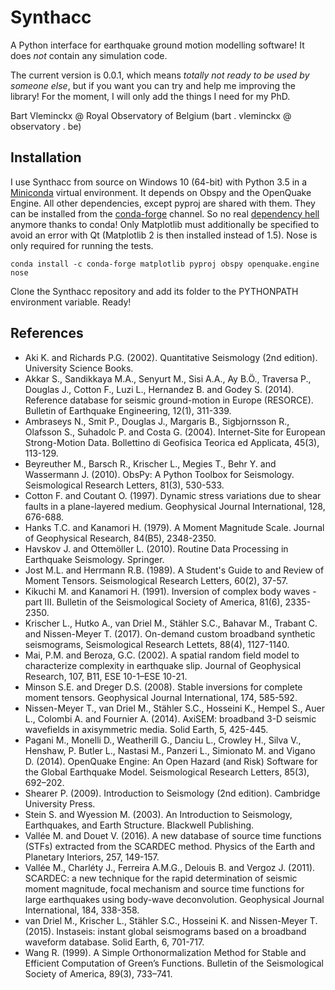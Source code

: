 # Synthacc
A Python interface for earthquake ground motion modelling software! It does *not* contain any simulation code.

The current version is 0.0.1, which means *totally not ready to be used by someone else*, but if you want you can try and help me improving the library! For the moment, I will only add the things I need for my PhD.

Bart Vleminckx @ Royal Observatory of Belgium (bart . vleminckx @ observatory . be)


## Installation
I use Synthacc from source on Windows 10 (64-bit) with Python 3.5 in a [Miniconda](http://conda.pydata.org/miniconda.html) virtual environment. It depends on Obspy and the OpenQuake Engine. All other dependencies, except pyproj are shared with them. They can be installed from the [conda-forge](https://conda-forge.org) channel. So no real [dependency hell](https://en.wikipedia.org/wiki/Dependency_hell) anymore thanks to conda! Only Matplotlib must additionally be specified to avoid an error with Qt (Matplotlib 2 is then installed instead of 1.5). Nose is only required for running the tests.

```
conda install -c conda-forge matplotlib pyproj obspy openquake.engine nose
```

Clone the Synthacc repository and add its folder to the PYTHONPATH environment variable. Ready!


## References
* Aki K. and Richards P.G. (2002). Quantitative Seismology (2nd edition). University Science Books.
* Akkar S., Sandikkaya M.A., Senyurt M., Sisi A.A., Ay B.Ö., Traversa P., Douglas J., Cotton F., Luzi L., Hernandez B. and Godey S. (2014). Reference database for seismic ground-motion in Europe (RESORCE). Bulletin of Earthquake Engineering, 12(1), 311-339.
* Ambraseys N., Smit P., Douglas J., Margaris B., Sigbjornsson R., Olafsson S., Suhadolc P. and Costa G. (2004). Internet-Site for European Strong-Motion Data. Bollettino di Geofisica Teorica ed Applicata, 45(3), 113-129.
* Beyreuther M., Barsch R., Krischer L., Megies T., Behr Y. and Wassermann J. (2010). ObsPy: A Python Toolbox for Seismology. Seismological Research Letters, 81(3), 530-533.
* Cotton F. and Coutant O. (1997). Dynamic stress variations due to shear faults in a plane-layered medium. Geophysical Journal International, 128, 676-688.
* Hanks T.C. and Kanamori H. (1979). A Moment Magnitude Scale. Journal of Geophysical Research, 84(B5), 2348-2350.
* Havskov J. and Ottemöller L. (2010). Routine Data Processing in Earthquake Seismology. Springer.
* Jost M.L. and Herrmann R.B. (1989). A Student's Guide to and Review of Moment Tensors. Seismological Research Letters, 60(2), 37-57.
* Kikuchi M. and Kanamori H. (1991). Inversion of complex body waves - part III. Bulletin of the Seismological Society of America, 81(6), 2335-2350.
* Krischer L., Hutko A., van Driel M., Stähler S.C., Bahavar M., Trabant C. and Nissen-Meyer T. (2017). On-demand custom broadband synthetic seismograms, Seismological Research Lettets, 88(4), 1127-1140.
* Mai, P.M. and Beroza, G.C. (2002). A spatial random field model to characterize complexity in earthquake slip. Journal of Geophysical Research, 107, B11, ESE 10-1–ESE 10-21.
* Minson S.E. and Dreger D.S. (2008). Stable inversions for complete moment tensors. Geophysical Journal International, 174, 585-592.
* Nissen-Meyer T., van Driel M., Stähler S.C., Hosseini K., Hempel S., Auer L., Colombi A. and Fournier A. (2014). AxiSEM: broadband 3-D seismic wavefields in axisymmetric media. Solid Earth, 5, 425-445.
* Pagani M., Monelli D., Weatherill G., Danciu L., Crowley H., Silva V., Henshaw, P. Butler L., Nastasi M., Panzeri L., Simionato M. and Vigano D. (2014). OpenQuake Engine: An Open Hazard (and Risk) Software for the Global Earthquake Model. Seismological Research Letters, 85(3), 692–202.
* Shearer P. (2009). Introduction to Seismology (2nd edition). Cambridge University Press.
* Stein S. and Wyession M. (2003). An Introduction to Seismology, Earthquakes, and Earth Structure. Blackwell Publishing.
* Vallée M. and Douet V. (2016). A new database of source time functions (STFs) extracted from the SCARDEC method. Physics of the Earth and Planetary Interiors, 257, 149-157.
* Vallée M., Charléty J., Ferreira A.M.G., Delouis B. and Vergoz J. (2011). SCARDEC: a new technique for the rapid determination of seismic moment magnitude, focal mechanism and source time functions for large earthquakes using body-wave deconvolution. Geophysical Journal International, 184, 338-358.
* van Driel M., Krischer L., Stähler S.C., Hosseini K. and Nissen-Meyer T. (2015). Instaseis: instant global seismograms based on a broadband waveform database. Solid Earth, 6, 701-717.
* Wang R. (1999). A Simple Orthonormalization Method for Stable and Efficient Computation of Green’s Functions. Bulletin of the Seismological Society of America, 89(3), 733–741.
